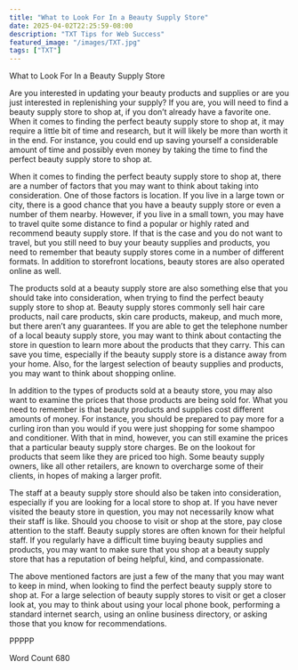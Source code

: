 ```yaml
---
title: "What to Look For In a Beauty Supply Store"
date: 2025-04-02T22:25:59-08:00
description: "TXT Tips for Web Success"
featured_image: "/images/TXT.jpg"
tags: ["TXT"]
---
```


What to Look For In a Beauty Supply Store

Are you interested in updating your beauty products and supplies or are you just interested in replenishing your supply?  If you are, you will need to find a beauty supply store to shop at, if you don’t already have a favorite one.  When it comes to finding the perfect beauty supply store to shop at, it may require a little bit of time and research, but it will likely be more than worth it in the end. For instance, you could end up saving yourself a considerable amount of time and possibly even money by taking the time to find the perfect beauty supply store to shop at.

When it comes to finding the perfect beauty supply store to shop at, there are a number of factors that you may want to think about taking into consideration.  One of those factors is location.  If you live in a large town or city, there is a good chance that you have a beauty supply store or even a number of them nearby.  However, if you live in a small town, you may have to travel quite some distance to find a popular or highly rated and recommend beauty supply store.  If that is the case and you do not want to travel, but you still need to buy your beauty supplies and products, you need to remember that beauty supply stores come in a number of different formats. In addition to storefront locations, beauty stores are also operated online as well.

The products sold at a beauty supply store are also something else that you should take into consideration, when trying to find the perfect beauty supply store to shop at. Beauty supply stores commonly sell hair care products, nail care products, skin care products, makeup, and much more, but there aren’t any guarantees.  If you are able to get the telephone number of a local beauty supply store, you may want to think about contacting the store in question to learn more about the products that they carry. This can save you time, especially if the beauty supply store is a distance away from your home. Also, for the largest selection of beauty supplies and products, you may want to think about shopping online. 

In addition to the types of products sold at a beauty store, you may also want to examine the prices that those products are being sold for. What you need to remember is that beauty products and supplies cost different amounts of money. For instance, you should be prepared to pay more for a curling iron than you would if you were just shopping for some shampoo and conditioner.  With that in mind, however, you can still examine the prices that a particular beauty supply store charges.  Be on the lookout for products that seem like they are priced too high.  Some beauty supply owners, like all other retailers, are known to overcharge some of their clients, in hopes of making a larger profit.

The staff at a beauty supply store should also be taken into consideration, especially if you are looking for a local store to shop at.  If you have never visited the beauty store in question, you may not necessarily know what their staff is like. Should you choose to visit or shop at the store, pay close attention to the staff.  Beauty supply stores are often known for their helpful staff.  If you regularly have a difficult time buying beauty supplies and products, you may want to make sure that you shop at a beauty supply store that has a reputation of being helpful, kind, and compassionate.

The above mentioned factors are just a few of the many that you may want to keep in mind, when looking to find the perfect beauty supply store to shop at.  For a large selection of beauty supply stores to visit or get a closer look at, you may to think about using your local phone book, performing a standard internet search, using an online business directory, or asking those that you know for recommendations.

PPPPP

Word Count 680


